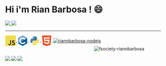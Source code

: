# Hi i'm Rian Barbosa ! :smile:
<div>
  <a href="https://github.com/riannbarbosa/">
  <img height="175em" src="https://github-readme-stats.vercel.app/api?username=riannbarbosa&show_icons=true&theme=radical&include_all_commits=true&count_private=true"/>
  <img height="175em" src="https://github-readme-stats.vercel.app/api/top-langs/?username=riannbarbosa&layout=compact&langs_count=8&theme=radical"/>
</div>
  
 
  <a href="https://github.com/riannbarbosa/">
    <hr></hr> 
<div>
<img align="center"src="https://raw.githubusercontent.com/devicons/devicon/master/icons/javascript/javascript-original.svg" height="35" alt="riannbarbosa-javascript" >
<img align="center" src="https://raw.githubusercontent.com/devicons/devicon/master/icons/c/c-original.svg" height="35" alt="riannbarbosa-C">
<img align="center"src="https://raw.githubusercontent.com/devicons/devicon/master/icons/python/python-original.svg" height="35" alt="riannbarbosa-python">
<img align="center"src="https://raw.githubusercontent.com/devicons/devicon/master/icons/html5/html5-original.svg" height="35" alt="riannbarbosa-html5">
<img align="center" src="https://cdn.worldvectorlogo.com/logos/nodejs-icon.svg" height="35" alt="riannbarbosa-nodejs">
<img align="right"src="https://steamuserimages-a.akamaihd.net/ugc/952958110703804387/634F53C4809E6E2234DA9CAFC0E6C4EF9733D49F/?imw=5000&imh=5000&ima=fit&impolicy=Letterbox&imcolor=%23000000&letterbox=false" width="216px" height="121.5" alt="fsociety-riannbarbosa"/ > 
    
  
</div>
   
  ##
  
  <a href="https://www.linkedin.com/in/rian-barbosa/" target="_blank"> <img align="center" src="https://img.shields.io/badge/LinkedIn-0077B5?style=for-the-badge&logo=linkedin&logoColor=white">
<a href="https://www.instagram.com/riann.barbosa/" target="_blank"> <img align="center" src="https://img.shields.io/badge/Instagram-E4405F?style=for-the-badge&logo=instagram&logoColor=black">
<a href="http://riannbarbosa5@gmail.com/" target="_blank"><img align="center" src="https://img.shields.io/badge/Gmail-D14836?style=for-the-badge&logo=gmail&logoColor=white">

 
